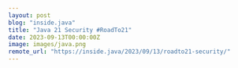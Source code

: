 ```yaml
---
layout: post
blog: "inside.java"
title: "Java 21 Security #RoadTo21"
date: 2023-09-13T00:00:00Z
image: images/java.png
remote_url: "https://inside.java/2023/09/13/roadto21-security/"
---
```

